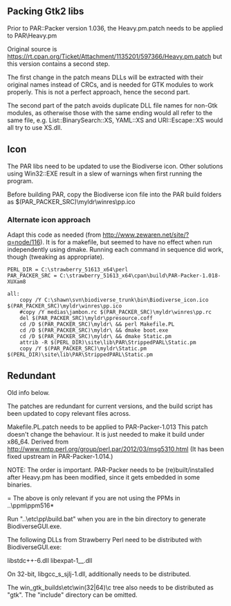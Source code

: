 ## Packing Gtk2 libs ##

Prior to PAR::Packer version 1.036, the Heavy.pm.patch needs to be applied to PAR\Heavy.pm

Original source is https://rt.cpan.org/Ticket/Attachment/1135201/597366/Heavy.pm.patch
but this version contains a second step.

The first change in the patch means DLLs will be extracted with their original
names instead of CRCs, and is needed for GTK modules to work properly.
This is not a perfect approach, hence the second part. 

The second part of the patch avoids duplicate DLL file names for
non-Gtk modules, as otherwise those with the same ending would all
refer to the same file, e.g. List::BinarySearch::XS, YAML::XS
and URI::Escape::XS would all try to use XS.dll.


## Icon ##

The PAR libs need to be updated to use the Biodiverse icon.
Other solutions using Win32::EXE result in a slew of warnings
when first running the program.

Before building PAR, copy the Biodiverse icon file into the PAR build folders 
as $(PAR_PACKER_SRC)\myldr\winres\pp.ico


### Alternate icon approach ###

Adapt this code as needed (from http://www.zewaren.net/site/?q=node/116).
It is for a makefile, but seemed to have no effect when run independently using dmake.
Running each command in sequence did work, though (tweaking as appropriate).

```
PERL_DIR = C:\strawberry_51613_x64\perl
PAR_PACKER_SRC = C:\strawberry_51613_x64\cpan\build\PAR-Packer-1.018-XUXam8

all:
    copy /Y C:\shawn\svn\biodiverse_trunk\bin\Biodiverse_icon.ico $(PAR_PACKER_SRC)\myldr\winres\pp.ico
    #copy /Y medias\jambon.rc $(PAR_PACKER_SRC)\myldr\winres\pp.rc
    del $(PAR_PACKER_SRC)\myldr\ppresource.coff
    cd /D $(PAR_PACKER_SRC)\myldr\ && perl Makefile.PL
    cd /D $(PAR_PACKER_SRC)\myldr\ && dmake boot.exe
    cd /D $(PAR_PACKER_SRC)\myldr\ && dmake Static.pm
    attrib -R $(PERL_DIR)\site\lib\PAR\StrippedPARL\Static.pm
    copy /Y $(PAR_PACKER_SRC)\myldr\Static.pm $(PERL_DIR)\site\lib\PAR\StrippedPARL\Static.pm
```    


## Redundant ##

Old info below.

The patches are redundant for current versions, and the build script has been updated to copy relevant files across.  


Makefile.PL.patch needs to be applied to PAR-Packer-1.013
This patch doesn't change the behaviour. It is just needed to make it build
under x86_64.
Derived from http://www.nntp.perl.org/group/perl.par/2012/03/msg5310.html
(It has been fixed upstream in PAR-Packer-1.014.)

NOTE: The order is important. PAR-Packer needs to be (re)built/installed
      after Heavy.pm has been modified, since it gets embedded in some
      binaries.

= The above is only relevant if you are not using the PPMs in ..\ppm\ppm516*

Run "..\etc\pp\build.bat" when you are in the bin directory to generate
BiodiverseGUI.exe.

The following DLLs from Strawberry Perl need
to be distributed with BiodiverseGUI.exe:

libstdc++-6.dll
libexpat-1__.dll

On 32-bit, libgcc_s_sjlj-1.dll, additionally needs to be distributed.

The win_gtk_builds\etc\win(32|64)\c tree also needs to be distributed as
"gtk".
The "include" directory can be omitted.
